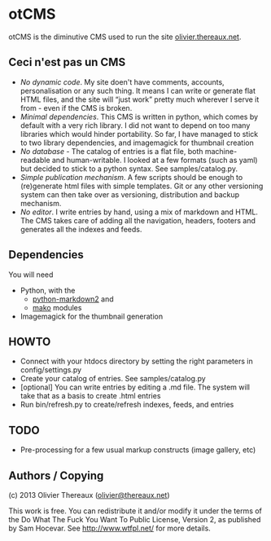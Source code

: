 # otCMS

otCMS is the diminutive CMS used to run the site [olivier.thereaux.net](http://olivier.thereaux.net/). 

## Ceci n'est pas un CMS

* *No dynamic code*. My site doen't have comments, accounts, personalisation or any such thing. It means I can write or generate flat HTML files, and the site will “just work” pretty much wherever I serve it from - even if the CMS is broken.
* *Minimal dependencies*. This CMS is written in python, which comes by default with a very rich library. I did not want to depend on too many libraries which would hinder portability. So far, I have managed to stick to two library dependencies, and imagemagick for thumbnail creation 
* *No database* - The catalog of entries is a flat file, both machine-readable and human-writable. I looked at a few formats (such as yaml) but decided to stick to a python syntax. See samples/catalog.py.
* *Simple publication mechanism*. A few scripts should be enough to (re)generate html files with simple templates. Git or any other versioning system can then take over as versioning, distribution and backup mechanism.
* *No editor*. I write entries by hand, using a mix of markdown and HTML. The CMS takes care of adding all the navigation, headers, footers and generates all the indexes and feeds. 

## Dependencies

You will need

* Python, with the
    * [python-markdown2](https://github.com/trentm/python-markdown2) and 
    * [mako](http://www.makotemplates.org/) modules
* Imagemagick for the thumbnail generation

## HOWTO

* Connect with your htdocs directory by setting the right parameters in config/settings.py
* Create your catalog of entries. See samples/catalog.py
* [optional] You can write entries by editing a .md file. The system will take that as a basis to create .html entries
* Run bin/refresh.py to create/refresh indexes, feeds, and entries

## TODO

* Pre-processing for a few usual markup constructs (image gallery, etc)

## Authors / Copying

(c) 2013 Olivier Thereaux (olivier@thereaux.net)

This work is free. You can redistribute it and/or modify it under the
terms of the Do What The Fuck You Want To Public License, Version 2,
as published by Sam Hocevar. See http://www.wtfpl.net/ for more details.

